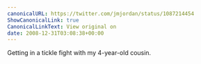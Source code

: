 ```yaml
---
canonicalURL: https://twitter.com/jmjordan/status/1087214454
ShowCanonicalLink: true
CanonicalLinkText: View original on
date: 2008-12-31T03:08:38+00:00
---
```

Getting in a tickle fight with my 4-year-old cousin.